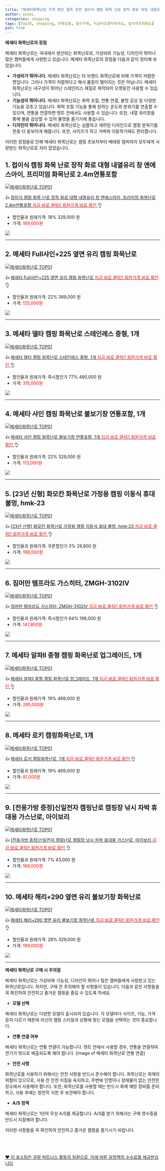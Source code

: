 ```yaml
---
title: "메세타화목난로 가격 확인 필독 추천 접이식 캠핑 화목 난로 장작 화로 대형 내열유리 창 앤에스아이, 프리미엄 화목난로 2.4m연통포함 비교 장점 구매가이드"
author: eunmi.
categories: shopping
tags: [Top10, shopping, 유행상품, 필수구매, 지금바로클릭하세요, 놓치면후회해요]
pin: true
---
```

**메세타 화목난로의 장점**

메세타 화목난로는 국내에서 생산되는 화목난로로, 가성비와 기능성, 디자인이 뛰어나 많은 캠퍼들에게 사랑받고 있습니다. 메세타 화목난로의 장점을 다음과 같이 정리해 보았습니다.

* **가성비가 뛰어나다.** 메세타 화목난로는 타 브랜드 화목난로에 비해 가격이 저렴한 편입니다. 그러나 가격이 저렴하다고 해서 품질이 떨어지는 것은 아닙니다. 메세타 화목난로는 내구성이 뛰어난 스테인리스 재질로 제작되어 오랫동안 사용할 수 있습니다.
* **기능성이 뛰어나다.** 메세타 화목난로는 화력 조절, 연통 연결, 불멍 감상 등 다양한 기능을 갖추고 있습니다. 화력 조절 기능을 통해 원하는 온도와 분위기를 연출할 수 있으며, 연통을 연결하면 텐트 안에서도 사용할 수 있습니다. 또한, 내열 유리창을 통해 불을 감상할 수 있어 불멍을 즐기기에 좋습니다.
* **디자인이 뛰어나다.** 메세타 화목난로는 심플하고 세련된 디자인으로 캠핑 분위기를 한층 더 돋보이게 해줍니다. 또한, 사이즈가 작고 가벼워 이동하기에도 편리합니다.

이러한 장점들로 인해 메세타 화목난로는 캠핑 초보자부터 베테랑 캠퍼까지 모두에게 사랑받는 화목난로로 자리 잡았습니다.

   

## 1. 접이식 캠핑 화목 난로 장작 화로 대형 내열유리 창 앤에스아이, 프리미엄 화목난로 2.4m연통포함

[![메세타화목난로 TOP01](https://thumbnail8.coupangcdn.com/thumbnails/remote/230x230ex/image/vendor_inventory/bb6c/b0b87decc46d349583e55bbfcb0016f11523b8f7661e47bd0cca7204ca25.png)](https://link.coupang.com/re/AFFSDP?lptag=AF3617701&subid=GithubCoopas&pageKey=7563922227&traceid=V0-153&itemId=19933528776&vendorItemId=87033012315)


👍 [접이식 캠핑 화목 난로 장작 화로 대형 내열유리 창 앤에스아이, 프리미엄 화목난로 2.4m연통포함 <font color=red> 지금 바로 클릭!! 회원가격 바로 확인 </font> ](https://link.coupang.com/re/AFFSDP?lptag=AF3617701&subid=GithubCoopas&pageKey=7563922227&traceid=V0-153&itemId=19933528776&vendorItemId=87033012315) 👌 


- 할인율과 원래가격: 18%  329,000   원
- 가격: <span style='color:red'>169,000원</span>

[![](/discount_price.png)](https://link.coupang.com/re/AFFSDP?lptag=AF3617701&subid=GithubCoopas&pageKey=7563922227&traceid=V0-153&itemId=19933528776&vendorItemId=87033012315)

---


   

## 2. 메세타 Full샤인+225 옆면 유리 캠핑 화목난로

[![메세타화목난로 TOP01](https://thumbnail6.coupangcdn.com/thumbnails/remote/230x230ex/image/vendor_inventory/f292/e41289327c46229eb858d4e42441cff9cfe696f76c0a3f5f4b142bcabf5e.jpg)](https://link.coupang.com/re/AFFSDP?lptag=AF3617701&subid=GithubCoopas&pageKey=6930504485&traceid=V0-153&itemId=16768631494&vendorItemId=83949882110)


👍 [메세타 Full샤인+225 옆면 유리 캠핑 화목난로 <font color=red> 지금 바로 클릭!! 회원가격 바로 확인 </font> ](https://link.coupang.com/re/AFFSDP?lptag=AF3617701&subid=GithubCoopas&pageKey=6930504485&traceid=V0-153&itemId=16768631494&vendorItemId=83949882110) 👌 


- 할인율과 원래가격: 22%  369,000   원
- 가격: <span style='color:red'>125,000원</span>

[![](/discount_price.png)](https://link.coupang.com/re/AFFSDP?lptag=AF3617701&subid=GithubCoopas&pageKey=6930504485&traceid=V0-153&itemId=16768631494&vendorItemId=83949882110)

---


   

## 3. 메세타 델타 캠핑 화목난로 스테인레스 중형, 1개

[![메세타화목난로 TOP01](https://thumbnail10.coupangcdn.com/thumbnails/remote/230x230ex/image/vendor_inventory/e157/3be47d454ce4b7ef818b3a6a99cd26c21b2b101487da895017fe2d248539.jpg)](https://link.coupang.com/re/AFFSDP?lptag=AF3617701&subid=GithubCoopas&pageKey=7614261108&traceid=V0-153&itemId=20173318844&vendorItemId=87238880647)


👍 [메세타 델타 캠핑 화목난로 스테인레스 중형, 1개 <font color=red> 지금 바로 클릭!! 회원가격 바로 확인 </font> ](https://link.coupang.com/re/AFFSDP?lptag=AF3617701&subid=GithubCoopas&pageKey=7614261108&traceid=V0-153&itemId=20173318844&vendorItemId=87238880647) 👌 


- 할인율과 원래가격: 즉시할인가 77%  490,000   원
- 가격: <span style='color:red'>315,000원</span>

[![](/discount_price.png)](https://link.coupang.com/re/AFFSDP?lptag=AF3617701&subid=GithubCoopas&pageKey=7614261108&traceid=V0-153&itemId=20173318844&vendorItemId=87238880647)

---


   

## 4. 메세타 샤인 캠핑 화목난로 불보기창 연통포함, 1개

[![메세타화목난로 TOP01](https://thumbnail6.coupangcdn.com/thumbnails/remote/230x230ex/image/vendor_inventory/fc28/1a48ae0c3d40b0a5a2d778390b28b2a908cedb7c7e93dae1512c18f67d9d.jpg)](https://link.coupang.com/re/AFFSDP?lptag=AF3617701&subid=GithubCoopas&pageKey=4505223330&traceid=V0-153&itemId=5413531886&vendorItemId=72713520208)


👍 [메세타 샤인 캠핑 화목난로 불보기창 연통포함, 1개 <font color=red> 지금 바로 클릭!! 회원가격 바로 확인 </font> ](https://link.coupang.com/re/AFFSDP?lptag=AF3617701&subid=GithubCoopas&pageKey=4505223330&traceid=V0-153&itemId=5413531886&vendorItemId=72713520208) 👌 


- 할인율과 원래가격: 22%  329,000   원
- 가격: <span style='color:red'>113,000원</span>

[![](/discount_price.png)](https://link.coupang.com/re/AFFSDP?lptag=AF3617701&subid=GithubCoopas&pageKey=4505223330&traceid=V0-153&itemId=5413531886&vendorItemId=72713520208)

---


   

## 5. [23년 신형] 화모칸 화목난로 가정용 캠핑 이동식 휴대 불멍, hmk-23

[![메세타화목난로 TOP01](https://thumbnail6.coupangcdn.com/thumbnails/remote/230x230ex/image/vendor_inventory/8459/d1c037e6bdd1a6381349458aeac7b4e43104d7ecddf47809c57a02c93c29.png)](https://link.coupang.com/re/AFFSDP?lptag=AF3617701&subid=GithubCoopas&pageKey=7677648726&traceid=V0-153&itemId=20498488398&vendorItemId=87348272727)


👍 [[23년 신형] 화모칸 화목난로 가정용 캠핑 이동식 휴대 불멍, hmk-23 <font color=red> 지금 바로 클릭!! 회원가격 바로 확인 </font> ](https://link.coupang.com/re/AFFSDP?lptag=AF3617701&subid=GithubCoopas&pageKey=7677648726&traceid=V0-153&itemId=20498488398&vendorItemId=87348272727) 👌 


- 할인율과 원래가격: 쿠폰할인가 3%  29,800   원
- 가격: <span style='color:red'>198,000원</span>

[![](/discount_price.png)](https://link.coupang.com/re/AFFSDP?lptag=AF3617701&subid=GithubCoopas&pageKey=7677648726&traceid=V0-153&itemId=20498488398&vendorItemId=87348272727)

---


   

## 6. 짐머만 템프라도 가스히터, ZMGH-3102IV

[![메세타화목난로 TOP01](https://thumbnail6.coupangcdn.com/thumbnails/remote/230x230ex/image/retail/images/2023/10/24/11/4/2d4485c6-2b46-4c52-bad4-d40cd6e9c3cc.jpg)](https://link.coupang.com/re/AFFSDP?lptag=AF3617701&subid=GithubCoopas&pageKey=7635416804&traceid=V0-153&itemId=20274016884&vendorItemId=87551303441)


👍 [짐머만 템프라도 가스히터, ZMGH-3102IV <font color=red> 지금 바로 클릭!! 회원가격 바로 확인 </font> ](https://link.coupang.com/re/AFFSDP?lptag=AF3617701&subid=GithubCoopas&pageKey=7635416804&traceid=V0-153&itemId=20274016884&vendorItemId=87551303441) 👌 


- 할인율과 원래가격: 즉시할인가 64%  198,000   원
- 가격: <span style='color:red'>147,800원</span>

[![](/discount_price.png)](https://link.coupang.com/re/AFFSDP?lptag=AF3617701&subid=GithubCoopas&pageKey=7635416804&traceid=V0-153&itemId=20274016884&vendorItemId=87551303441)

---


   

## 7. 메세타 알파ll 중형 캠핑 화목난로 업그레이드, 1개

[![메세타화목난로 TOP01](https://thumbnail7.coupangcdn.com/thumbnails/remote/230x230ex/image/vendor_inventory/7db9/1ae107e4858ace54d04d492843eff48cfdb0484bfe66895409cbc2e58814.jpg)](https://link.coupang.com/re/AFFSDP?lptag=AF3617701&subid=GithubCoopas&pageKey=7658263892&traceid=V0-153&itemId=20395249088&vendorItemId=78768182080)


👍 [메세타 알파ll 중형 캠핑 화목난로 업그레이드, 1개 <font color=red> 지금 바로 클릭!! 회원가격 바로 확인 </font> ](https://link.coupang.com/re/AFFSDP?lptag=AF3617701&subid=GithubCoopas&pageKey=7658263892&traceid=V0-153&itemId=20395249088&vendorItemId=78768182080) 👌 


- 할인율과 원래가격: 19%  469,000   원
- 가격: <span style='color:red'>295,000원</span>

[![](/discount_price.png)](https://link.coupang.com/re/AFFSDP?lptag=AF3617701&subid=GithubCoopas&pageKey=7658263892&traceid=V0-153&itemId=20395249088&vendorItemId=78768182080)

---


   

## 8. 메세타 로키 캠핑화목난로, 1개

[![메세타화목난로 TOP01](https://thumbnail9.coupangcdn.com/thumbnails/remote/230x230ex/image/vendor_inventory/5acf/1bdec5c4a3041f6409e7789c10b691ed20b325646a0bd99bd4d6bafd0cd9.jpg)](https://link.coupang.com/re/AFFSDP?lptag=AF3617701&subid=GithubCoopas&pageKey=1986689055&traceid=V0-153&itemId=3380434132&vendorItemId=71367107324)


👍 [메세타 로키 캠핑화목난로, 1개 <font color=red> 지금 바로 클릭!! 회원가격 바로 확인 </font> ](https://link.coupang.com/re/AFFSDP?lptag=AF3617701&subid=GithubCoopas&pageKey=1986689055&traceid=V0-153&itemId=3380434132&vendorItemId=71367107324) 👌 


- 할인율과 원래가격: 19%  469,000   원
- 가격: <span style='color:red'>81,000원</span>

[![](/discount_price.png)](https://link.coupang.com/re/AFFSDP?lptag=AF3617701&subid=GithubCoopas&pageKey=1986689055&traceid=V0-153&itemId=3380434132&vendorItemId=71367107324)

---


   

## 9. [전용가방 증정]신일전자 캠핑난로 캠핑장 낚시 차박 휴대용 가스난로, 아이보리

[![메세타화목난로 TOP01](https://thumbnail6.coupangcdn.com/thumbnails/remote/230x230ex/image/vendor_inventory/5b61/7c30ed135ea8355ee4420a06d482176bff883f7ee1a71e00ab8e7330b3a4.jpg)](https://link.coupang.com/re/AFFSDP?lptag=AF3617701&subid=GithubCoopas&pageKey=6872525924&traceid=V0-153&itemId=16445654023&vendorItemId=83212654777)


👍 [[전용가방 증정]신일전자 캠핑난로 캠핑장 낚시 차박 휴대용 가스난로, 아이보리 <font color=red> 지금 바로 클릭!! 회원가격 바로 확인 </font> ](https://link.coupang.com/re/AFFSDP?lptag=AF3617701&subid=GithubCoopas&pageKey=6872525924&traceid=V0-153&itemId=16445654023&vendorItemId=83212654777) 👌 


- 할인율과 원래가격: 7%  43,000   원
- 가격: <span style='color:red'>168,000원</span>

[![](/discount_price.png)](https://link.coupang.com/re/AFFSDP?lptag=AF3617701&subid=GithubCoopas&pageKey=6872525924&traceid=V0-153&itemId=16445654023&vendorItemId=83212654777)

---


   

## 10. 메세타 해리+290 옆면 유리 불보기창 화목난로

[![메세타화목난로 TOP01](https://thumbnail8.coupangcdn.com/thumbnails/remote/230x230ex/image/vendor_inventory/51cf/07663c4fbcc95a5d5345cb67649ed4dfe305e532adf6e41585608ae3f21b.jpg)](https://link.coupang.com/re/AFFSDP?lptag=AF3617701&subid=GithubCoopas&pageKey=6918608100&traceid=V0-153&itemId=16699579857&vendorItemId=83882149253)


👍 [메세타 해리+290 옆면 유리 불보기창 화목난로 <font color=red> 지금 바로 클릭!! 회원가격 바로 확인 </font> ](https://link.coupang.com/re/AFFSDP?lptag=AF3617701&subid=GithubCoopas&pageKey=6918608100&traceid=V0-153&itemId=16699579857&vendorItemId=83882149253) 👌 


- 할인율과 원래가격: 28%  329,000   원
- 가격: <span style='color:red'>199,000원</span>

[![](/discount_price.png)](https://link.coupang.com/re/AFFSDP?lptag=AF3617701&subid=GithubCoopas&pageKey=6918608100&traceid=V0-153&itemId=16699579857&vendorItemId=83882149253)

---
**메세타 화목난로 구매 시 주의점**

메세타 화목난로는 가성비와 기능성, 디자인이 뛰어나 많은 캠퍼들에게 사랑받고 있는 화목난로입니다. 하지만, 구매 전 주의해야 할 사항들이 있습니다. 다음과 같은 사항들을 꼭 확인하여 안전하고 즐거운 캠핑을 즐길 수 있도록 하세요.

* **모델 선택**

메세타 화목난로는 다양한 모델이 출시되어 있습니다. 각 모델마다 사이즈, 기능, 가격 등이 다르기 때문에 자신의 캠핑 스타일과 상황에 맞는 모델을 선택하는 것이 중요합니다.

* **연통 연결 여부**

메세타 화목난로는 연통 연결이 가능합니다. 텐트 안에서 사용할 경우, 연통을 연결하여 연기가 밖으로 배출되도록 해야 합니다.
[Image of 메세타 화목난로 연통 연결]

* **안전 사항**

화목난로를 사용하기 위해서는 안전 사항을 반드시 준수해야 합니다. 화목난로는 화재의 위험이 있으므로, 사용 전 안전 지침을 숙지하고, 주변에 인명이나 장애물이 없는 안전한 장소에서 사용해야 합니다. 또한, 화목난로를 사용할 때는 반드시 화재 예방 장비를 준비하고, 사용 후에는 완전히 식힌 후 보관해야 합니다.

* **A/S 정책**

메세타 화목난로는 1년의 무상 A/S를 제공합니다. A/S를 받기 위해서는 구매 영수증을 반드시 지참해야 합니다.

이러한 사항들을 꼭 확인하여 안전하고 즐거운 캠핑을 즐기시기 바랍니다.<br><br><br><br><br> [ ❤  이 포스팅은 쿠팡 파트너스 활동의 일환으로, 이에 따른 일정액의 수수료를 제공받습니다](https://link.coupang.com/a/bcEFyh)